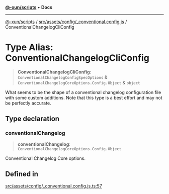[**@-xun/scripts**](../../../../../README.md) • **Docs**

***

[@-xun/scripts](../../../../../README.md) / [src/assets/config/\_conventional.config.js](../README.md) / ConventionalChangelogCliConfig

# Type Alias: ConventionalChangelogCliConfig

> **ConventionalChangelogCliConfig**: `ConventionalChangelogConfigSpecOptions` & `ConventionalChangelogCoreOptions.Config.Object` & `object`

What seems to be the shape of a conventional changelog configuration file
with some custom additions. Note that this type is a best effort and may not
be perfectly accurate.

## Type declaration

### conventionalChangelog

> **conventionalChangelog**: `ConventionalChangelogCoreOptions.Config.Object`

Conventional Changelog Core options.

## Defined in

[src/assets/config/\_conventional.config.js.ts:57](https://github.com/Xunnamius/xscripts/blob/dc527d1504edcd9b99add252bcfe23abb9ef9d78/src/assets/config/_conventional.config.js.ts#L57)
